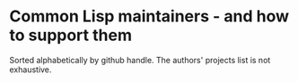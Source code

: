 # Common Lisp maintainers - and how to support them

Sorted alphabetically by github handle. The authors' projects list is not exhaustive.

